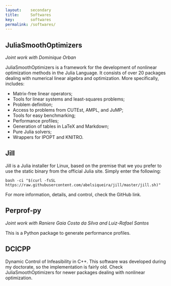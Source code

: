 ```yaml
---
layout:    secondary
title:     Softwares
key:       softwares
permalink: /softwares/
---
```


## JuliaSmoothOptimizers

*Joint work with Dominique Orban*

<a href="https://JuliaSmoothOptimizers.github.io"><i class="fas fa-2x fa-globe-americas"></i></a>
<a href="https://github.com/JuliaSmoothOptimizers"><i class="fab fa-2x fa-github"></i></a>

JuliaSmoothOptimizers is a framework for the development of nonlinear optimization methods in the Julia Language.
It consists of over 20 packages dealing with numerical linear algebra and optimization.
More specifically, includes:
- Matrix-free linear operators;
- Tools for linear systems and least-squares problems;
- Problem definition;
- Access to problems from CUTEst, AMPL, and JuMP;
- Tools for easy benchmarking;
- Performance profiles;
- Generation of tables in LaTeX and Markdown;
- Pure Julia solvers;
- Wrappers for IPOPT and KNITRO.

## Jill

<a href="https://github.com/abelsiqueira/jill"><i class="fab fa-2x fa-github"></i></a>

Jill is a Julia installer for Linux, based on the premise that we you prefer to use the static binary from the official Julia site. Simply enter the following:

```
bash -ci "$(curl -fsSL https://raw.githubusercontent.com/abelsiqueira/jill/master/jill.sh)"
```

For more information, details, and control, check the GitHub link.

## Perprof-py

*Joint work with Raniere Gaia Costa da Silva and Luiz-Rafael Santos*

<a href="https://github.com/ufpr-opt/perprof-py"><i class="fab fa-2x fa-github"></i></a>
<a href="https://openresearchsoftware.metajnl.com/articles/10.5334/jors.81/"><i class="fas fa-2x fa-file-alt"></i></a>

This is a Python package to generate performance profiles.

## DCICPP

<a href="https://github.com/abelsiqueira/dcicpp"><i class="fab fa-2x fa-github"></i></a>
<a href="http://www.ime.unicamp.br/sites/default/files/rp11-16.pdf"><i class="fas fa-2x fa-file-alt"></i></a>

Dynamic Control of Infeasibility in C++. This software was developed during my doctorate, so the implementation is fairly old. Check JuliaSmoothOptimizers for newer packages dealing with nonlinear optimization.
